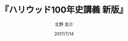 ---
title: "『ハリウッド100年史講義 新版』"
description: "アメリカ映画一〇〇年の夢とはなにか。「つくる人・上映する人・観る人」というフォーカスから、ハリウッド誕生、その盛衰、そしてデジタル化と世界規模で進む大域化の渦中にある現在までを描く。最新映画学の成果をフルに取り込んだ決定版。ハリウッド映画は今後どこに向かうのか。まるごと一冊、画期的「ハリウッドの夢」講義。旧版に大幅加筆した新定番!
"
date: 2017/7/14
draft: false
hideToc: false
enableToc: true
enableTocContent: false
author: "北野 圭介"
tags: 
- 映画
- メディア論
- ハリウッド
category: 
- 映画
series:
- 平凡社新書
- 早稲田大学必修基礎演習テキスト100(2020年度)
image: images/feature2/content.png
---
